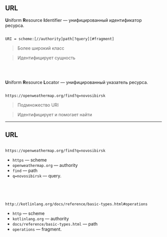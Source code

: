 ## URL

**U**niform **R**esource **I**dentifier — унифицированный идентификатор ресурса.


<pre><code class = "large" data-trim data-noescape>
URI = scheme:[//authority]path[?query][#fragment]
</code></pre>

<!-- .element: class="fragment" data-fragment-index="1" -->

<blockquote class="fragment noveo-success" data-fragment-index="3">Более широкий класс</blockquote>
<blockquote class="fragment noveo-success" data-fragment-index="4">Идентифицирует сущность</blockquote>

<br>
<br>


**U**niform **R**esource **L**ocator — унифицированный указатель ресурса.


<pre><code class = "large" data-trim data-noescape>
https://openweathermap.org/find?q=novosibirsk
</code></pre>
<!-- .element: class="fragment" data-fragment-index="2" -->

<blockquote class="fragment noveo-success" data-fragment-index="3">Подмножество URI</blockquote>
<blockquote class="fragment noveo-info" data-fragment-index="4">Идентифицирует и помогает найти</blockquote>


------

## URL

<pre><code class = "large" data-trim data-noescape>
https://openweathermap.org/find?q=novosibirsk
</code></pre>


* `https` — scheme
* `openweathermap.org` — authority
* `find` — path
* `q=novosibirsk` — query.



<br>
<br>

<pre><code class = "large" data-trim data-noescape>
http://kotlinlang.org/docs/reference/basic-types.html#operations
</code></pre>



* `http` — scheme
* `kotlinlang.org` — authority
* `docs/reference/basic-types.html` — path
* `operations` — fragment.
